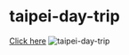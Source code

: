 # taipei-day-trip
[Click here](http://44.229.57.144:3000/)
![taipei-day-trip](https://user-images.githubusercontent.com/112456014/215304227-8d5951e0-b3e2-4f56-a5ba-8179b5e47b23.gif)
